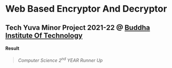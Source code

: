 # Web Based Encryptor And Decryptor
## Tech Yuva Minor Project 2021-22 @ [Buddha Institute Of Technology](https://bit.ac.in/)

#### Result
> *Computer Science 2<sup>nd</sup> YEAR Runner Up*
